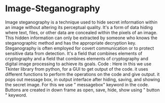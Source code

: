 # Image-Steganography
Image steganography is a technique used to hide secret information within an image without altering its perceptual quality. It's a form of data hiding where text, files, or other data are concealed within the pixels of an image. This hidden information can only be extracted by someone who knows the steganographic method and has the appropriate decryption key. Steganography is often employed for covert communication or to protect sensitive data from detection. It's a field that combines elements of cryptography and a field that combines elements of cryptography and digital image processing to achieve its goals.
Code : 
  Here in this we use Tkinter library from python, for a GUI to get output of the code. it uses different functions to perform the operations on the code and give output.
  it pops out message box, in output interface after hiding, saving, and showing the secret image. For this we use " messagebox" keyword in the code. 
  Buttons are created in down frame as open, save, hide, show using " button " keyword. 
